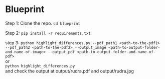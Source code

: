 # Blueprint

Step 1:
Clone the repo.
`cd blueprint`

Step 2:
`pip install -r requirements.txt`

step 3:
`python highlight_differences.py --pdf_path1 <path-to-the-pdf1> --pdf_path2 <path-to-the-pdf2> --output_image <path-to-output-folder-and-name-of-image> --output_pdf <path-to-output-folder-and-name-of-pdf>`<br>
or<br>
`python highlight_differences.py`<br>
and check the output at output/rudra.pdf and output/rudra.jpg
